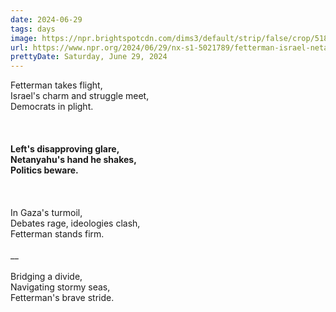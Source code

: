 ```yaml
---
date: 2024-06-29
tags: days
image: https://npr.brightspotcdn.com/dims3/default/strip/false/crop/5188x3891+324+0/resize/5188x3891!/?url=http%3A%2F%2Fnpr-brightspot.s3.amazonaws.com%2Fca%2F45%2Fc913a045454d9e93440b6fd06190%2Fjon-fetterman-edit-2.jpg
url: https://www.npr.org/2024/06/29/nx-s1-5021789/fetterman-israel-netanyahu
prettyDate: Saturday, June 29, 2024
---
```

Fetterman takes flight,<br>Israel's charm and struggle meet,<br>Democrats in plight.<br><br>__<br><br>Left's disapproving glare,<br>Netanyahu's hand he shakes,<br>Politics beware.<br><br>__<br><br>In Gaza's turmoil,<br>Debates rage, ideologies clash,<br>Fetterman stands firm.<br><br>__<br><br>Bridging a divide,<br>Navigating stormy seas,<br>Fetterman's brave stride.